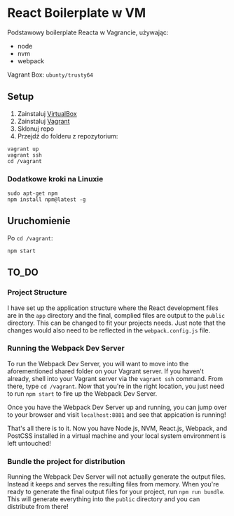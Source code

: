 # React Boilerplate w VM
Podstawowy boilerplate Reacta w Vagrancie, używając:
- node
- nvm
- webpack

Vagrant Box: `ubunty/trusty64`

## Setup
1. Zainstaluj [VirtualBox](https://www.virtualbox.org/)
2. Zainstaluj [Vagrant](https://www.vagrantup.com/)
3. Sklonuj repo
4. Przejdź do folderu z repozytorium:
```
vagrant up
vagrant ssh
cd /vagrant
```

### Dodatkowe kroki na Linuxie
```
sudo apt-get npm
npm install npm@latest -g
```

## Uruchomienie
Po `cd /vagrant`:
```
npm start
```

## TO_DO
### Project Structure

I have set up the application structure where the React development files are in the `app` directory and the final, complied files are output to the `public` directory. This can be changed to fit your projects needs. Just note that the changes would also need to be reflected in the `webpack.config.js` file.


### Running the Webpack Dev Server

To run the Webpack Dev Server, you will want to move into the aforementioned shared folder on your Vagrant server. If you haven't already, shell into your Vagrant server via the `vagrant ssh` command. From there, type `cd /vagrant`. Now that you're in the right location, you just need to run `npm start` to fire up the Webpack Dev Server.

Once you have the Webpack Dev Server up and running, you can jump over to your browser and visit `localhost:8881` and see that appication is running!

That's all there is to it. Now you have Node.js, NVM, React.js, Webpack, and PostCSS installed in a virtual machine and your local system environment is left untouched!

### Bundle the project for distribution

Running the Webpack Dev Server will not actually generate the output files. Instead it keeps and serves the resulting files from memory. When you're ready to generate the final output files for your project, run `npm run bundle`. This will generate everything into the `public` directory and you can distribute from there!
